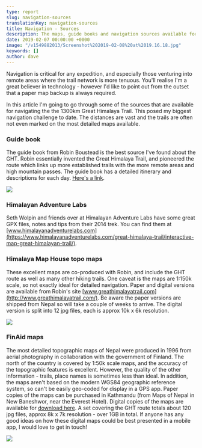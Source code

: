 ```yaml
---
type: report
slug: navigation-sources
translationKey: navigation-sources
title: Navigation - Sources
description: The maps, guide books and navigation sources available for the GHT.
date: 2019-02-07 00:00:00 +0000
image: "/v1549882013/Screenshot%202019-02-08%20at%2019.16.18.jpg"
keywords: []
author: dave
---
```

Navigation is critical for any expedition, and especially those venturing into remote areas where the trail network is more tenuous. You'll realise I'm a great believer in technology - however I'd like to point out from the outset that a paper map backup is always required.

In this article I'm going to go through some of the sources that are available for navigating the the 1300km Great Himalaya Trail. This posed my biggest navigation challenge to date. The distances are vast and the trails are often not even marked on the most detailed maps available.

### Guide book

The guide book from Robin Boustead is the best source I've found about the GHT. Robin essentially invented the Great Himalaya Trail, and pioneered the route which links up more established trails with the more remote areas and high mountain passes. The guide book has a detailed itinerary and descriptions for each day. [Here's a link](https://www.amazon.com/dp/1905864604).

![](https://res.cloudinary.com/wildernessprime/image/upload/w_800,dpr_auto/v1551706673/5026693-NOC02-1.jpg)

### Himalayan Adventure Labs

Seth Wolpin and friends over at Himalayan Adventure Labs have some great GPX files, notes and tips from their 2014 trek. You can find them at [www.himalayanadventurelabs.com](https://www.himalayanadventurelabs.com/great-himalaya-trail/interactive-map-great-himalayan-trail/).

### Himalaya Map House topo maps

These excellent maps are co-produced with Robin, and include the GHT route as well as many other hiking trails. One caveat is the maps are 1:150k scale, so not exactly ideal for detailed navigation. Paper and digital versions are available from Robin's site [www.greathimalayatrail.com](http://www.greathimalayatrail.com/). Be aware the paper versions are shipped from Nepal so will take a couple of weeks to arrive. The digital version is split into 12 jpg files, each is approx 10k x 6k resolution.

![](https://res.cloudinary.com/wildernessprime/image/upload/w_1200,dpr_auto/v1549882055/Screenshot%202019-02-11%20at%2011.20.21.jpg)

### FinAid maps

The most detailed topographic maps of Nepal were produced in 1996 from aerial photography in collaboration with the government of Finland. The north of the country is covered by 1:50k scale maps, and the accuracy of the topographic features is excellent. However, the quality of the other information - trails, place names is sometimes less than ideal. In addition, the maps aren't based on the modern WGS84 geographic reference system, so can't be easily geo-coded for display in a GPS app. Paper copies of the maps can be purchased in Kathmandu (from Maps of Nepal in New Baneshwor, near the Everest Hotel). Digital copies of the maps are available for [download here](https://jemecasseausoleil.blogspot.com/2017/07/cartes-du-nepal.html). A set covering the GHT route totals about 120 jpg files, approx 8k x 7k resolution - over 1GB in total. If anyone has any good ideas on how these digital maps could be best presented in a mobile app, I would love to get in touch!

![](https://res.cloudinary.com/wildernessprime/image/upload/w_1200,dpr_auto/v1549882089/Screenshot%202019-02-11%20at%2011.15.54.jpg)